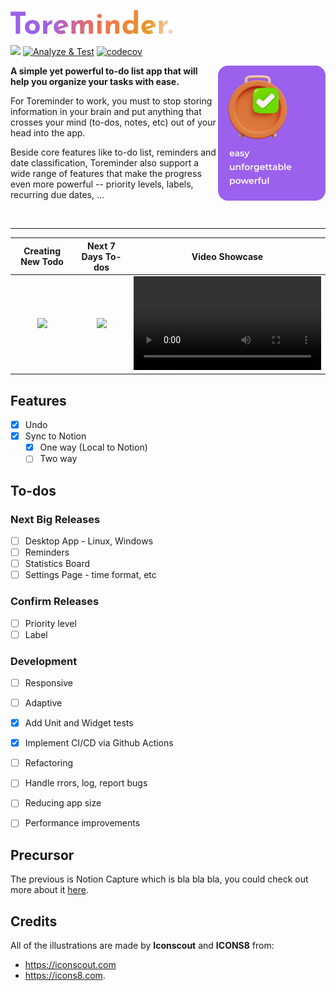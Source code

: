 ![logo-text](assets/logo-text.png)

![](https://camo.githubusercontent.com/88bd58e13a123fda908ab14170a14e28ec30a36d28818be1e4d4fb437f4fca1b/68747470733a2f2f696d672e736869656c64732e696f2f62616467652f4d61696e7461696e65642d7965732d677265656e2e737667) [![Analyze & Test](https://github.com/hieugao/toreminder/actions/workflows/test.yaml/badge.svg)](https://github.com/hieugao/toreminder/actions/workflows/test.yaml) [![codecov](https://codecov.io/gh/hieugao/toreminder/branch/main/graph/badge.svg?token=8V1XDA4TB8)](https://codecov.io/gh/hieugao/toreminder)

<img align="right" src="assets/slogan.png" />

__A simple yet powerful to-do list app that will help you organize your tasks with ease.__

For Toreminder to work, you must to stop storing information in your brain and
put anything that crosses your mind (to-dos, notes, etc) out of your head into the app. 

Beside core features like to-do list, reminders and date classification, Toreminder
also support a wide range of features that make the progress even more powerful --
priority levels, labels, recurring due dates, ...

&nbsp;

--- 

Creating New Todo          |  Next 7 Days To-dos       | Video Showcase  
:-------------------------:|:-------------------------:|:-------------------------:
<img src="https://user-images.githubusercontent.com/13729196/160230354-f8c9e460-f16e-49e5-8799-c7e801cfd346.jpg" width="300"> | <img src="https://user-images.githubusercontent.com/13729196/160230356-4f538c50-d82b-4178-9959-6e043b994de3.jpg" width="300"> | <video src="https://user-images.githubusercontent.com/13729196/160230360-5df56177-a2d2-4233-8cc4-aff0bb39a260.mp4">

## Features
- [x] Undo
- [x] Sync to Notion
  - [x] One way (Local to Notion)
  - [ ] Two way

## To-dos
### Next Big Releases
- [ ] Desktop App - Linux, Windows
- [ ] Reminders
- [ ] Statistics Board
- [ ] Settings Page - time format, etc

### Confirm Releases
- [ ] Priority level
- [ ] Label

### Development
- [ ] Responsive
- [ ] Adaptive
- [x] Add Unit and Widget tests
- [x] Implement CI/CD via Github Actions
- [ ] Refactoring
- [ ] Handle rrors, log, report bugs
- [ ] Reducing app size
- [ ] Performance improvements


## Precursor
The previous is Notion Capture which is bla bla bla, you could check out more about it [here](./notion_capture.md).

## Credits
All of the illustrations are made by __Iconscout__ and __ICONS8__ from:
- https://iconscout.com
- https://icons8.com.
